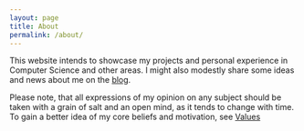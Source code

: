 ```yaml
---
layout: page
title: About
permalink: /about/
---
```


This website intends to showcase my projects and personal experience in Computer Science and other areas. I might also modestly share some ideas and news about me on the [blog].

Please note, that all expressions of my opinion on any subject should be taken with a grain of salt and an open mind, as it tends to change with time. To gain a better idea of my core beliefs and motivation, see [Values]

[blog]: /posts
[values]: /values

<!--
    This is the base Jekyll theme. You can find out more info about customizing your Jekyll theme, as well as basic Jekyll usage documentation at [jekyllrb.com](https://jekyllrb.com/)

    You can find the source code for Minima at GitHub:
    [jekyll][jekyll-organization] /
    [minima](https://github.com/jekyll/minima)

    You can find the source code for Jekyll at GitHub:
    [jekyll][jekyll-organization] /
    [jekyll](https://github.com/jekyll/jekyll)


    [jekyll-organization]: https://github.com/jekyll
-->

